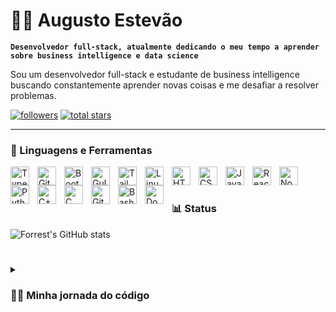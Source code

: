 # 🏄‍♂️ Augusto Estevão

**`Desenvolvedor full-stack, atualmente dedicando o meu tempo a aprender sobre business intelligence e data science`**

Sou um desenvolvedor full-stack e estudante de business intelligence buscando constantemente aprender novas coisas e me desafiar a resolver problemas.

   <p align="left">
      <a href="https://www.youtube.com/c/fknight">
      <a href="https://github.com/AugustoEstevaoMonte?tab=followers">
         <img alt="followers" title="Follow me on Github" src="https://custom-icon-badges.demolab.com/github/followers/AugustoEstevaoMonte?color=236ad3&labelColor=1155ba&style=for-the-badge&logo=person-add&label=Follow&logoColor=white"/></a>
      <a href="https://github.com/AugustoEstevaoMonte?tab=repositories&sort=stargazers">
         <img alt="total stars" title="Total stars on GitHub" src="https://custom-icon-badges.demolab.com/github/stars/AugustoEstevaoMonte?color=55960c&style=for-the-badge&labelColor=488207&logo=star"/></a>
   </p>

---

### 🧰 Linguagens e Ferramentas

<img align="left" alt="TypeScript" width="30px" style="padding-right:10px;" src="https://cdn.jsdelivr.net/gh/devicons/devicon/icons/typescript/typescript-plain.svg" />
<img align="left" alt="Git" width="30px" style="padding-right:10px;" src="https://cdn.jsdelivr.net/gh/devicons/devicon/icons/git/git-original.svg" />
<img align="left" alt="Bootstrap" width="30px" style="padding-right:10px;" src="https://cdn.jsdelivr.net/gh/devicons/devicon/icons/bootstrap/bootstrap-original.svg" />
<img align="left" alt="Gulp.JS" width="30px" style="padding-right:10px;" src="https://cdn.jsdelivr.net/gh/devicons/devicon/icons/gulp/gulp-plain.svg"/>
<img align="left" alt="Tailwind" width="30px" style="padding-right:10px;" src="https://cdn.jsdelivr.net/gh/devicons/devicon/icons/tailwindcss/tailwindcss-original-wordmark.svg"/>
<img align="left" alt="Linux" width="30px" style="padding-right:10px;" src="https://cdn.jsdelivr.net/gh/devicons/devicon/icons/linux/linux-original.svg" />
<img align="left" alt="HTML" width="30px" style="padding-right:10px;" src="https://cdn.jsdelivr.net/gh/devicons/devicon/icons/html5/html5-plain.svg" />
<img align="left" alt="CSS" width="30px" style="padding-right:10px;" src="https://cdn.jsdelivr.net/gh/devicons/devicon/icons/css3/css3-plain.svg" />
<img align="left" alt="JavaScript" width="30px" style="padding-right:10px;" src="https://cdn.jsdelivr.net/gh/devicons/devicon/icons/javascript/javascript-plain.svg" />
<img align="left" alt="React" width="30px" style="padding-right:10px;" src="https://cdn.jsdelivr.net/gh/devicons/devicon/icons/react/react-original.svg" />
<img align="left" alt="NodeJS" width="30px" style="padding-right:10px;" src="https://cdn.jsdelivr.net/gh/devicons/devicon/icons/nodejs/nodejs-original.svg" />
<img align="left" alt="Python" width="30px" style="padding-right:10px;" src="https://cdn.jsdelivr.net/gh/devicons/devicon/icons/python/python-plain.svg" />
<img align="left" alt="C++" width="30px" style="padding-right:10px;" src="https://cdn.jsdelivr.net/gh/devicons/devicon/icons/cplusplus/cplusplus-line.svg" />
<img align="left" alt="C" width="30px" style="padding-right:10px;" src="https://cdn.jsdelivr.net/gh/devicons/devicon/icons/c/c-original.svg">
<img align="left" alt="GitHub" width="30px" style="padding-right:10px;" src="https://cdn.jsdelivr.net/gh/devicons/devicon/icons/github/github-original.svg" />
<img align="left" alt="Bash" width="30px" style="padding-right:10px;" src="https://cdn.jsdelivr.net/gh/devicons/devicon/icons/bash/bash-original.svg" />
<img align="left" alt="Docker" width="30px" style="padding-right:10px;" src="https://cdn.jsdelivr.net/gh/devicons/devicon/icons/docker/docker-original.svg"/>
<br />

#

#

### 📊 Status

![Forrest's GitHub stats](https://github-readme-stats.vercel.app/api?username=AugustoEstevaoMonte&show_icons=true&theme=gruvbox)

<!-- ![GitHub Streak](https://streak-stats.demolab.com?user=AugustoEstevaoMonte&theme=gruvbox&border_radius=4.5) -->

#

<details>
 <summary><h3>👨‍💻 Minha jornada do código</h3></summary>
   👾 Afinal, quem é o Augusto?
Atualmente estou em busca de um emprego em Business Intelligence, porém tenho mais experiência criando websites usando VTEX e Wordpress, o que uma jornada desafiadora e instigante na qual consegui aprender várias coisas novas e principalmente trabalhar com prazos, agora estou em busca de consolidar os meus conhecimentos na área de Data Science.

No meu tempo livre gosto de ler livros sobre data science na prática, modelagem e governança de dados.

👨‍💻 Jornada Full stack
[2021] Estágiário no Conselho Federal de Medicina atuei desenvolvendo do zero um site desde UI/UX, front-end até o back-end com Wordpress, construí o hotsite do PAE. 

[2022] Estágiário na Jobspace atuei em diversos projetos de grandes empresas que me proporcionou a experimentação de trabalhar com prazos definidos, escopos de projetos e desenvolvimento de software usando VTEX CMS, e Wordpress.


🧙 Aprendendo a aprender
Além da trajetória profissional, tenho assumido um compromisso com o meu processo de aprendizagem e te convido a conhecer e acompanhar de perto o desenvolvimento do meu trabalho:
<br>
🔹 Portfólio: https://portfoliodevaugusto.herokuapp.com/
<br>
🔹 Github: https://github.com/AugustoEstevaoMonte
